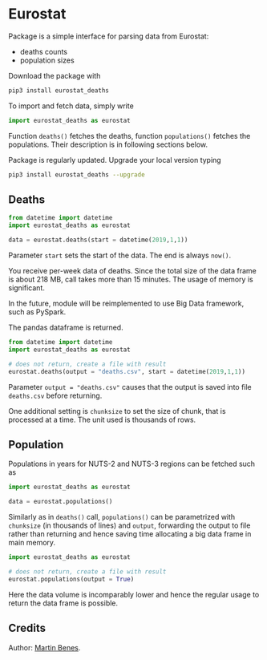 # Eurostat

Package is a simple interface for parsing data from Eurostat:

* deaths counts
* population sizes

Download the package with

```bash
pip3 install eurostat_deaths
```

To import and fetch data, simply write

```python
import eurostat_deaths as eurostat
```

Function `deaths()` fetches the deaths, function `populations()` fetches the populations.
Their description is in following sections below.

Package is regularly updated. Upgrade your local version typing

```bash
pip3 install eurostat_deaths --upgrade
```

## Deaths

```python
from datetime import datetime
import eurostat_deaths as eurostat

data = eurostat.deaths(start = datetime(2019,1,1))
```

Parameter `start` sets the start of the data. The end is always `now()`.

You receive per-week data of deaths. Since the total size of the data frame is about 218 MB, call takes more than 15 minutes. The usage of memory is significant.

In the future, module will be reimplemented to use Big Data framework, such as PySpark.

The pandas dataframe is returned.

```python
from datetime import datetime
import eurostat_deaths as eurostat

# does not return, create a file with result
eurostat.deaths(output = "deaths.csv", start = datetime(2019,1,1))
```

Parameter `output = "deaths.csv"` causes that the output is saved into file `deaths.csv` before returning.

One additional setting is `chunksize` to set the size of chunk, that is processed at a time. The unit used is thousands of rows.

<!--### Caching

A simple local caching is already embedded in the deaths reading by default.

Cache is operated (disabled) with parameters `cache` (reading from) and `output` (write to)

```python
eurostat.deaths(output = False) # reading enabled, but keeps the old versions
```

The newest result to be written into file is done with

```python
eurostat.deaths(cache = False) # fetch newest result
```-->

## Population

Populations in years for NUTS-2 and NUTS-3 regions can be fetched such as

```python
import eurostat_deaths as eurostat

data = eurostat.populations()
```

Similarly as in `deaths()` call, `populations()` can be parametrized with `chunksize` (in thousands of lines) and `output`, forwarding the output to file rather than returning and hence saving time allocating a big data frame in main memory.

```python
import eurostat_deaths as eurostat

# does not return, create a file with result
eurostat.populations(output = True)
```

Here the data volume is incomparably lower and hence the regular usage to return the data frame is possible.


## Credits

Author: [Martin Benes](https://www.github.com/martinbenes1996).